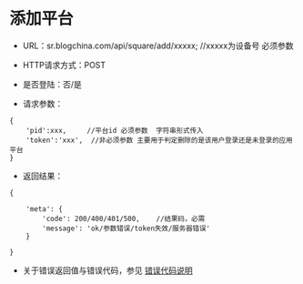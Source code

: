 
# 添加平台

- URL：sr.blogchina.com/api/square/add/xxxxx;      //xxxxx为设备号 必须参数

- HTTP请求方式：POST

- 是否登陆：否/是

- 请求参数：

```
{
    'pid':xxx,     //平台id 必须参数  字符串形式传入
    'token':'xxx',  //非必须参数 主要用于判定删除的是该用户登录还是未登录的应用平台
}
```

 

- 返回结果：

```
{
    
    'meta': {
        'code': 200/400/401/500,    //结果码，必需
        'message': 'ok/参数错误/token失效/服务器错误'
    }

}

```

- 关于错误返回值与错误代码，参见 [错误代码说明](../README.md)
